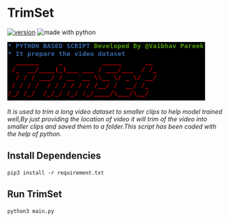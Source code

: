 # TrimSet
[![version](https://img.shields.io/badge/version-1.0.1-red.svg)](https://github.com/vaibhavpareek/trimset/)
<img src="https://img.shields.io/badge/made%20with-python-blue.svg" alt="made with python">

![logo](/logo/trim.png)


*It is used to trim a long video dataset to smaller clips to help model trained well,By just providing the location of video it will trim of the video into smaller clips and saved them to a folder.This script has been coded with the help of python.*


## Install Dependencies
```
pip3 install -r requirement.txt
```

## Run TrimSet
```
python3 main.py
```
